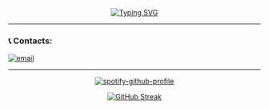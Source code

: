 
<div align="center" >
  <a href="https://git.io/typing-svg"><img src="https://readme-typing-svg.herokuapp.com?font=Fira+Code&pause=1000&color=F7631D&background=149CFF2C&center=true&vCenter=true&width=435&lines=Ol%C3%A1!+Seja+bem+vindo+ao+meu+perfil!+++++++++++++" alt="Typing SVG" /></a>  
</div>

<hr />


### :telephone_receiver: Contacts: 
<div align="left">
  <a href="mailto:leorogelio1202@gmail.com"><img src="https://img.icons8.com/color/32/000000/gmail.png" alt="email"/></a>
</div>
<hr />

<div align="center">

[![spotify-github-profile](https://spotify-github-profile.vercel.app/api/view?uid=31wignxgp6yr4zc7ytcyj6gukn7e&cover_image=true&theme=default&show_offline=false&background_color=3137f2&interchange=false&bar_color=3ed048)](https://github.com/kittinan/spotify-github-profile)

[![GitHub Streak](http://github-readme-streak-stats.herokuapp.com?user=LeoRogelioSilva&theme=dark&date_format=j%20M%5B%20Y%5D)](https://git.io/streak-stats)

</div>
